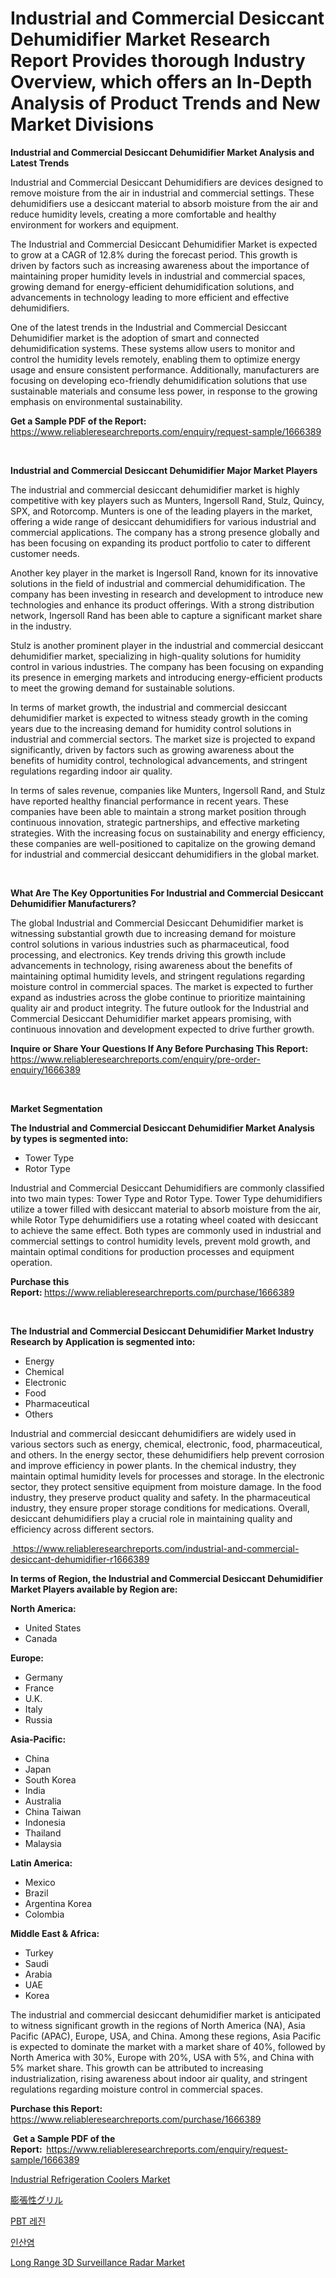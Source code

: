 <p><h1>Industrial and Commercial Desiccant Dehumidifier Market Research Report Provides thorough Industry Overview, which offers an In-Depth Analysis of Product Trends and New Market Divisions</h1></p><p><strong>Industrial and Commercial Desiccant Dehumidifier Market Analysis and Latest Trends</strong></p>
<p><p>Industrial and Commercial Desiccant Dehumidifiers are devices designed to remove moisture from the air in industrial and commercial settings. These dehumidifiers use a desiccant material to absorb moisture from the air and reduce humidity levels, creating a more comfortable and healthy environment for workers and equipment.</p><p>The Industrial and Commercial Desiccant Dehumidifier Market is expected to grow at a CAGR of 12.8% during the forecast period. This growth is driven by factors such as increasing awareness about the importance of maintaining proper humidity levels in industrial and commercial spaces, growing demand for energy-efficient dehumidification solutions, and advancements in technology leading to more efficient and effective dehumidifiers.</p><p>One of the latest trends in the Industrial and Commercial Desiccant Dehumidifier market is the adoption of smart and connected dehumidification systems. These systems allow users to monitor and control the humidity levels remotely, enabling them to optimize energy usage and ensure consistent performance. Additionally, manufacturers are focusing on developing eco-friendly dehumidification solutions that use sustainable materials and consume less power, in response to the growing emphasis on environmental sustainability.</p></p>
<p><strong>Get a Sample PDF of the Report:&nbsp;</strong> <a href="https://www.reliableresearchreports.com/enquiry/request-sample/1666389">https://www.reliableresearchreports.com/enquiry/request-sample/1666389</a></p>
<p>&nbsp;</p>
<p><strong>Industrial and Commercial Desiccant Dehumidifier Major Market Players</strong></p>
<p><p>The industrial and commercial desiccant dehumidifier market is highly competitive with key players such as Munters, Ingersoll Rand, Stulz, Quincy, SPX, and Rotorcomp. Munters is one of the leading players in the market, offering a wide range of desiccant dehumidifiers for various industrial and commercial applications. The company has a strong presence globally and has been focusing on expanding its product portfolio to cater to different customer needs.</p><p>Another key player in the market is Ingersoll Rand, known for its innovative solutions in the field of industrial and commercial dehumidification. The company has been investing in research and development to introduce new technologies and enhance its product offerings. With a strong distribution network, Ingersoll Rand has been able to capture a significant market share in the industry.</p><p>Stulz is another prominent player in the industrial and commercial desiccant dehumidifier market, specializing in high-quality solutions for humidity control in various industries. The company has been focusing on expanding its presence in emerging markets and introducing energy-efficient products to meet the growing demand for sustainable solutions.</p><p>In terms of market growth, the industrial and commercial desiccant dehumidifier market is expected to witness steady growth in the coming years due to the increasing demand for humidity control solutions in industrial and commercial sectors. The market size is projected to expand significantly, driven by factors such as growing awareness about the benefits of humidity control, technological advancements, and stringent regulations regarding indoor air quality.</p><p>In terms of sales revenue, companies like Munters, Ingersoll Rand, and Stulz have reported healthy financial performance in recent years. These companies have been able to maintain a strong market position through continuous innovation, strategic partnerships, and effective marketing strategies. With the increasing focus on sustainability and energy efficiency, these companies are well-positioned to capitalize on the growing demand for industrial and commercial desiccant dehumidifiers in the global market.</p></p>
<p>&nbsp;</p>
<p><strong>What Are The Key Opportunities For Industrial and Commercial Desiccant Dehumidifier Manufacturers?</strong></p>
<p><p>The global Industrial and Commercial Desiccant Dehumidifier market is witnessing substantial growth due to increasing demand for moisture control solutions in various industries such as pharmaceutical, food processing, and electronics. Key trends driving this growth include advancements in technology, rising awareness about the benefits of maintaining optimal humidity levels, and stringent regulations regarding moisture control in commercial spaces. The market is expected to further expand as industries across the globe continue to prioritize maintaining quality air and product integrity. The future outlook for the Industrial and Commercial Desiccant Dehumidifier market appears promising, with continuous innovation and development expected to drive further growth.</p></p>
<p><strong>Inquire or Share Your Questions If Any Before Purchasing This Report:</strong> <a href="https://www.reliableresearchreports.com/enquiry/pre-order-enquiry/1666389">https://www.reliableresearchreports.com/enquiry/pre-order-enquiry/1666389</a></p>
<p>&nbsp;</p>
<p><strong>Market Segmentation</strong></p>
<p><strong>The Industrial and Commercial Desiccant Dehumidifier Market Analysis by types is segmented into:</strong></p>
<p><ul><li>Tower Type</li><li>Rotor Type</li></ul></p>
<p><p>Industrial and Commercial Desiccant Dehumidifiers are commonly classified into two main types: Tower Type and Rotor Type. Tower Type dehumidifiers utilize a tower filled with desiccant material to absorb moisture from the air, while Rotor Type dehumidifiers use a rotating wheel coated with desiccant to achieve the same effect. Both types are commonly used in industrial and commercial settings to control humidity levels, prevent mold growth, and maintain optimal conditions for production processes and equipment operation.</p></p>
<p><strong>Purchase this Report:&nbsp;</strong><a href="https://www.reliableresearchreports.com/purchase/1666389">https://www.reliableresearchreports.com/purchase/1666389</a></p>
<p>&nbsp;</p>
<p><strong>The Industrial and Commercial Desiccant Dehumidifier Market Industry Research by Application is segmented into:</strong></p>
<p><ul><li>Energy</li><li>Chemical</li><li>Electronic</li><li>Food</li><li>Pharmaceutical</li><li>Others</li></ul></p>
<p><p>Industrial and commercial desiccant dehumidifiers are widely used in various sectors such as energy, chemical, electronic, food, pharmaceutical, and others. In the energy sector, these dehumidifiers help prevent corrosion and improve efficiency in power plants. In the chemical industry, they maintain optimal humidity levels for processes and storage. In the electronic sector, they protect sensitive equipment from moisture damage. In the food industry, they preserve product quality and safety. In the pharmaceutical industry, they ensure proper storage conditions for medications. Overall, desiccant dehumidifiers play a crucial role in maintaining quality and efficiency across different sectors.</p></p>
<p><a href="https://www.reliableresearchreports.com/industrial-and-commercial-desiccant-dehumidifier-r1666389">&nbsp;https://www.reliableresearchreports.com/industrial-and-commercial-desiccant-dehumidifier-r1666389</a></p>
<p><strong>In terms of Region, the Industrial and Commercial Desiccant Dehumidifier Market Players available by Region are:</strong></p>
<p>
    <p> <strong> North America: </strong>
        <ul>
            <li>United States</li>
            <li>Canada</li>
        </ul>
        </p> 
    <p> <strong> Europe: </strong>
        <ul>
            <li>Germany</li>
            <li>France</li>
            <li>U.K.</li>
            <li>Italy</li>
            <li>Russia</li>
        </ul>
        </p> 
    <p> <strong> Asia-Pacific: </strong>
        <ul>
            <li>China</li>
            <li>Japan</li>
            <li>South Korea</li>
            <li>India</li>
            <li>Australia</li>
            <li>China Taiwan</li>
            <li>Indonesia</li>
            <li>Thailand</li>
            <li>Malaysia</li>
        </ul>
        </p> 
    <p> <strong> Latin America: </strong>
        <ul>
            <li>Mexico</li>
            <li>Brazil</li>
            <li>Argentina Korea</li>
            <li>Colombia</li>
        </ul>
        </p> 
    <p> <strong> Middle East & Africa: </strong>
        <ul>
            <li>Turkey</li>
            <li>Saudi</li>
            <li>Arabia</li>
            <li>UAE</li>
            <li>Korea</li>
        </ul>
    </p>
    </p>
<p><p>The industrial and commercial desiccant dehumidifier market is anticipated to witness significant growth in the regions of North America (NA), Asia Pacific (APAC), Europe, USA, and China. Among these regions, Asia Pacific is expected to dominate the market with a market share of 40%, followed by North America with 30%, Europe with 20%, USA with 5%, and China with 5% market share. This growth can be attributed to increasing industrialization, rising awareness about indoor air quality, and stringent regulations regarding moisture control in commercial spaces.</p></p>
<p><strong>Purchase this Report: </strong><a href="https://www.reliableresearchreports.com/purchase/1666389">https://www.reliableresearchreports.com/purchase/1666389</a></p>
<p>&nbsp;<strong>Get a Sample PDF of the Report:&nbsp;&nbsp;</strong><a href="https://www.reliableresearchreports.com/enquiry/request-sample/1666389">https://www.reliableresearchreports.com/enquiry/request-sample/1666389</a></p>
<p><strong></strong></p>
<p><p><a href="https://github.com/singletonthaxterkelliehr2df/Market-Research-Report-List-2/blob/main/industrial-refrigeration-coolers-market.md">Industrial Refrigeration Coolers Market</a></p><p><a href="https://medium.com/@oliveyew35/%E3%82%A4%E3%83%B3%E3%83%86%E3%83%A5%E3%83%BC%E3%83%A0%E3%82%BB%E3%83%B3%E3%83%88%E3%82%B0%E3%83%AA%E3%83%AB%E5%B8%82%E5%A0%B4%E3%81%AE%E8%A6%8F%E6%A8%A1%E3%81%A8%E5%B8%82%E5%A0%B4%E5%8B%95%E5%90%91-%E5%AE%8C%E5%85%A8%E3%81%AA%E6%A5%AD%E7%95%8C%E6%A6%82%E8%A6%81-2024%E5%B9%B4%E3%81%8B%E3%82%892031%E5%B9%B4%E3%81%BE%E3%81%A7-8330ce8e3943">膨張性グリル</a></p><p><a href="https://github.com/vs019sa3m8x/Market-Research-Report-List-1/blob/main/734519036698.md">PBT 레진</a></p><p><a href="https://github.com/Madalyell456456/Market-Research-Report-List-1/blob/main/555172636699.md">인산염</a></p><p><a href="https://github.com/RichRobinson5/Market-Research-Report-List-4/blob/main/long-range-3d-surveillance-radar-market.md">Long Range 3D Surveillance Radar Market</a></p></p>